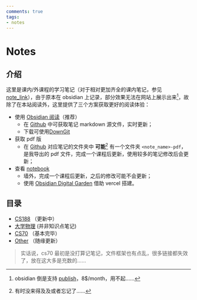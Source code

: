 ```yaml
---
comments: true
tags:
- notes
---
```


# Notes

## 介绍

这里是课内/外课程的学习笔记（对于相对更加齐全的课内笔记，参见 [note_link](../collection/note_link.md)），由于原本在 obsidian 上记录，部分效果无法在网站上展示出来[^1]，故除了在本站阅读外，这里提供了三个方案获取更好的阅读体验：

[^1]: obsidian 倒是支持 [publish](https://obsidian.md/publish)，8$/month，用不起……

- 使用 [Obsidian 阅读](../tutorial/begin/Obsidian_begin.md)（推荐）
    - 在 [Github](https://github.com/Darstib/blog/tree/main/docs/note) 中可获取笔记 markdown 源文件，实时更新；
    - 下载可使用[DownGit](https://download-directory.github.io)
- 获取 pdf 版
    - 在 [Github](https://github.com/Darstib/blog/tree/main/docs/note) 对应笔记的文件夹中 **可能**[^2] 有一个文件夹 `<note_name>-pdf`，是我导出的 pdf 文件，完成一个课程后更新，使用较多的笔记修改后会更新；
-  查看 [notebook](https://note-darstibs-projects.vercel.app/)
    - 墙外，完成一个课程后更新，之后的修改可能不会更新；
    - 使用 [Obsidian Digital Garden](https://dg-docs.ole.dev/) 借助 vercel 搭建。

[^2]: 有时没来得及及或者忘记了……

## 目录

- [CS188](cs188/README.md) （更新中）
- [大学物理](大学物理/README.md) (并非知识点笔记)
- [CS70](cs70/README.md) （基本完毕）
- [Other](other/README.md) （随缘更新）

> 实话说，cs70 最初是没打算记笔记，文件框架也有点乱，很多链接都失效了，放在这大多是充数的……